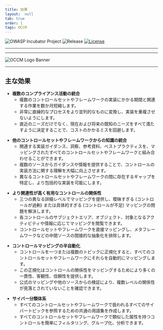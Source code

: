 ```yaml
---
title: 効果
layout:  null
tab: true
order: 1
tags: OCCM
---
```












![OWASP Incubator Project](https://owasp.org/www-project-cyber-controls-matrix/assets/images/OWASP-Incubator_Project-blue.svg)
![Release](https://owasp.org/www-project-cyber-controls-matrix/assets/images/release-tbd-blue.svg)
[![License](https://owasp.org/www-project-cyber-controls-matrix/assets/images/license-CC--BY_4.0-blue.svg)](https://creativecommons.org/licenses/by/4.0/)

***


***
![OCCM Logo Banner](https://owasp.org/www-project-cyber-controls-matrix/assets/images/OCCM-logo-1000x348-wht.png)

***
## 主な効果

* **複数のコンプライアンス活動の統合**
  - 複数のコントロールセットやフレームワークの実装にかかる期間と関連する作業を数か月短縮します。
  - 非常に直線的なプロセスをより並列的なものに変換し、実装を重複させないようにします。
  - 直近のニーズだけでなく、現在および将来の既知のニーズをすべて満たすように決定することで、コストのかかるミスを回避します。
<p></p>

* **他のコントロールセットやフレームワークからの知識の統合**
  - 関連する実装ガイダンス、洞察、参考資料、ベストプラクティスを、マッピングされたすべてのコントロールセットやフレームワークと組み合わせることができます。
  - 複数のソースからガイダンスや情報を提供することで、コントロールの実装方法に関する理解を大幅に向上させます。
  - 異なるコントロールセットやフレームワークの間に存在するギャップを特定し、より包括的な実装を可能にします。
<p></p>

* **より関連性が高く有用なコントロールの関係性**
  - 三つの異なる詳細レベルでマッピングを提供し、曖昧すぎる (コントロールが過剰) または具体的すぎる (コントロールが不足) マッピングの問題を解決します。
  - 各コントロールのサブジェクトエリア、オブジェクト、対象となるアクティビティや情報に応じてマッピングを閲覧できます。
  - コントロールセットやフレームワークを直接マッピングし、メタフレームワークなどの中間ソースの間接的な抽象化を排除します。
<p></p>

* **コントロールマッピングの半自動化**
  - コントロールを一つまたは複数のトピックに正規化すると、すべてのコントロールセットやフレームワークにそれらを自動的にマッピングします。
  - この正規化はコントロールの関係性をマッピングするためにより多くの一貫性、客観性、信頼性を提供します。
  - 公式のマッピングや他のソースからの検証により、複数レベルの関係性が見落とされていないことを確認できます。
<p></p>

* **サイバー分類体系**
  - すべてのコントロールセットやフレームワークで扱われるすべてのサイバートピックを参照するための共通の用語集を作成します。
  - すべてのコントロールセットやフレームワークで類似した属性を持つコントロールを簡単にフィルタリング、グループ化、分析できます。
<p></p>
